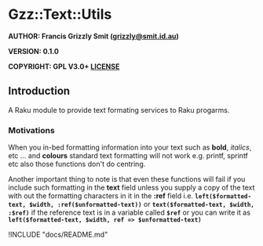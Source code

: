 Gzz::Text::Utils
================


**AUTHOR: Francis Grizzly Smit (grizzly@smit.id.au)**

**VERSION: 0.1.0**

**COPYRIGHT:
GPL V3.0+ [LICENSE](https://github.com/grizzlysmit/Gzz-Text-Utils/blob/main/LICENSE)**


## Introduction

A Raku module to provide text formating services to Raku progarms.

### Motivations

When you in-bed formatting information into your text such as **bold**, *italics*, etc ... and **colours** standard text formatting will not work e.g. printf, sprintf etc also those functions don't do centring.

Another important thing to note is that even these functions will fail if you include such formatting in the **text** field unless you supply a copy of the text with out the formatting characters in it in the **:ref** field i.e. **`left($formatted-text, $width, :ref($unformatted-text))`** or **`text($formatted-text, $width, :$ref)`** if the reference text is in a variable called **`$ref`** or you can write it as **`left($formatted-text, $width, ref => $unformatted-text)`**


!INCLUDE "docs/README.md"
